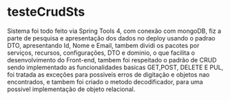 # testeCrudSts

Sistema foi todo feito via Spring Tools 4, com conexão com mongoDB, fiz a parte de pesquisa e apresentação dos dados no deploy usando o padrao DTO,
apresentando Id, Nome e Email, tambem dividi os pacotes por serviços, recursos, configurações, DTO e dominio, o que facilita o desenvolvimento do Front-end,
tambem foi respeitado o padrão de CRUD sendo implementado as funcionalidades basicas GET,POST, DELETE E PUL,
foi tratada as exceções para possiveis erros de digitação e objetos nao encontrados, e tambem foi criado o metodo decodificador, para uma possivel implementação de objeto relacional.
